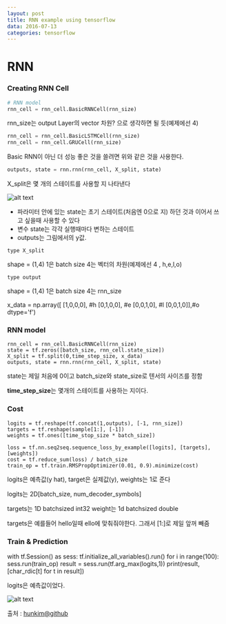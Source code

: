 ```yaml
---
layout: post
title: RNN example using tensorflow
data: 2016-07-13
categories: tensorflow
---
```

# RNN


### Creating RNN Cell
```python
# RNN model
rnn_cell = rnn_cell.BasicRNNCell(rnn_size)
```
rnn_size는 output Layer의 vector 차원? 으로 생각하면 될 듯(예제에선 4)

```python
rnn_cell = rnn_cell.BasicLSTMCell(rnn_size)
rnn_cell = rnn_cell.GRUCell(rnn_size)
```

Basic RNN이 아닌 더 성능 좋은 것을 쓸려면 위와 같은 것을 사용한다.

```python
outputs, state = rnn.rnn(rnn_cell, X_split, state)
```
X_split은 몇 개의 스테이트를 사용할 지 나타낸다

![alt text](https://github.com/Jungmo/jungmo.github.com/blob/master/_posts/img/rnn.png?raw=true "RNN")

* 파라미터 안에 있는 state는 초기 스테이트(처음엔 0으로 지) 하던 것과 이어서 쓰고 싶을때 사용할 수 있다
* 변수 state는 각각 실행때마다 변하는 스테이트
* outputs는 그림에서의 y값.

`type X_split`

shape = (1,4) 1은 batch size 4는 벡터의 차원(예제에선 4 , h,e,l,o)


`type output`

shape = (1,4) 1은 batch size 4는 rnn_size

x_data = np.array([ [1,0,0,0], #h
                    [0,1,0,0], #e
                    [0,0,1,0], #l
                    [0,0,1,0]],#o
                    dtype='f')
                    
### RNN model
```
rnn_cell = rnn_cell.BasicRNNCell(rnn_size)
state = tf.zeros([batch_size, rnn_cell.state_size])
X_split = tf.split(0,time_step_size, x_data)
outputs, state = rnn.rnn(rnn_cell, X_split, state)
```

state는 제일 처음에 0이고 batch_size와 state_size로 텐서의 사이즈를 정함

**time_step_size**는 몇개의 스테이트를 사용하는 지이다.

### Cost

```
logits = tf.reshape(tf.concat(1,outputs), [-1, rnn_size])
targets = tf.reshape(sample[1:], [-1])
weights = tf.ones([time_stop_size * batch_size])

loss = tf.nn.seq2seq.sequence_loss_by_example([logits], [targets], [weights])
cost = tf.reduce_sum(loss) / batch_size
train_op = tf.train.RMSPropOptimizer(0.01, 0.9).minimize(cost)
```

logits은 예측값(y hat), target은 실제값(y), weights는 1로 준다

logits는 2D[batch_size, num_decoder_symbols]

targets는 1D batchsized int32 weight는 1d batchsized double

targets은 예를들어 hello일때 ello에 맞춰줘야한다. 그래서 [1:]로 제일 앞꺼 빼줌

### Train & Prediction

with tf.Session() as sess:
    tf.initialize_all_variables().run()
    for i in range(100):
        sess.run(train_op)
        result = sess.run(tf.arg_max(logits,1))
        print(result, [char_rdic[t] for t in result])
        
logits은 예측값이었다. 

![alt text](https://github.com/Jungmo/jungmo.github.com/blob/master/_posts/img/rnncode.png?raw=true "code")

출처 : [hunkim@github](http://hunkim.github.io/ml/)


